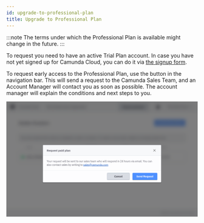 ```yaml
---
id: upgrade-to-professional-plan
title: Upgrade to Professional Plan
---
```


:::note
The terms under which the Professional Plan is available might change in the future.
:::

To request you need to have an active Trial Plan account. In case you have not yet signed up for Camunda Cloud, you can do it via [the signup form](https://accounts.cloud.camunda.io/signup).

To request early access to the Professional Plan, use the button in the navigation bar. This will send a request to the Camunda Sales Team, and an Account Manager will contact you as soon as possible. The account manager will explain the conditions and next steps to you.

![paid-request](./img/early-access-paid-request.png)
